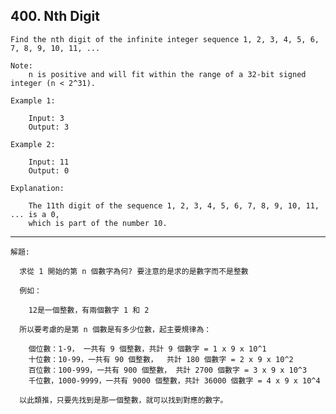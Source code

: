 ## 400\. Nth Digit

    Find the nth digit of the infinite integer sequence 1, 2, 3, 4, 5, 6, 7, 8, 9, 10, 11, ...
    
    Note:
        n is positive and will fit within the range of a 32-bit signed integer (n < 2^31).
    
    Example 1:
    
        Input: 3
        Output: 3

    Example 2:
    
        Input: 11
        Output: 0
    
    Explanation:
        
        The 11th digit of the sequence 1, 2, 3, 4, 5, 6, 7, 8, 9, 10, 11, ... is a 0, 
        which is part of the number 10.
        
----------------------------------------------------------------------------------------------------

    解題:
    
      求從 1 開始的第 n 個數字為何? 要注意的是求的是數字而不是整數
      
      例如： 

        12是一個整數，有兩個數字 1 和 2

      所以要考慮的是第 n 個數是有多少位數，起主要規律為：

        個位數：1-9， 一共有 9 個整數，共計 9 個數字 = 1 x 9 x 10^1 
        十位數：10-99，一共有 90 個整數，  共計 180 個數字 = 2 x 9 x 10^2
        百位數：100-999，一共有 900 個整數， 共計 2700 個數字 = 3 x 9 x 10^3
        千位數，1000-9999，一共有 9000 個整數，共計 36000 個數字 = 4 x 9 x 10^4
 
      以此類推，只要先找到是那一個整數，就可以找到對應的數字。
              